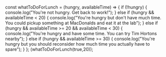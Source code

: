 const whatToDoForLunch = (hungry, availableTime) => {
  if (!hungry) {
    console.log("You're not hungry. Get back to work!");
  } else if (hungry && availableTime < 20) {
    console.log("You're hungry but don't have much time. You could pickup something at MacDonalds and eat it at the lab");
  } else if (hungry && availableTime >= 20 && availableTime < 30) {
    console.log("You're hungry and have some time. You can try Tim Hortons nearby");
  } else if (hungry && availableTime >= 30) {
    console.log("You're hungry but you should reconsider how much time you actually have to spare");
  }
};
(whatToDoForLunch(true,20));